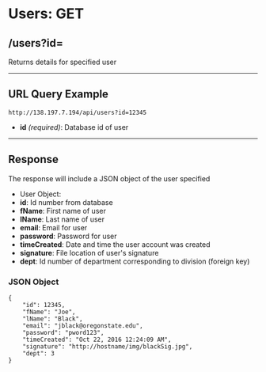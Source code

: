 # Users: GET

## /users?id=

Returns details for specified user

---

## URL Query Example

```
http://138.197.7.194/api/users?id=12345
```

- **id** *(required)*: Database id of user

---

## Response

The response will include a JSON object of the user specified

- User Object:
 - **id**: Id number from database
 - **fName**: First name of user
 - **lName**: Last name of user
 - **email**: Email for user
 - **password**: Password for user
 - **timeCreated**: Date and time the user account was created
 - **signature**: File location of user's signature
 - **dept**: Id number of department corresponding to division (foreign key)

### JSON Object

```
{
	"id": 12345,
    "fName": "Joe",
    "lName": "Black",
	"email": "jblack@oregonstate.edu",
	"password": "pword123",
    "timeCreated": "Oct 22, 2016 12:24:09 AM",
    "signature": "http://hostname/img/blackSig.jpg",
    "dept": 3
}

```